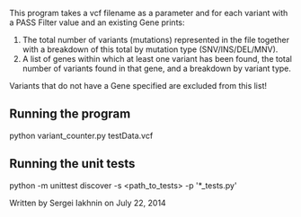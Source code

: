 This program takes a vcf filename as a parameter and for each variant with a PASS Filter value and an existing Gene prints:

1. The total number of variants (mutations) represented in the file together with a breakdown of this total by mutation type (SNV/INS/DEL/MNV).
2. A list of genes within which at least one variant has been found, the total number of variants found in that gene, and a breakdown by variant type.

Variants that do not have a Gene specified are excluded from this list!


Running the program
--------------------

python variant_counter.py testData.vcf


Running the unit tests
-----------------------

python -m unittest discover -s <path_to_tests> -p '*_tests.py'



Written by Sergei Iakhnin on July 22, 2014
